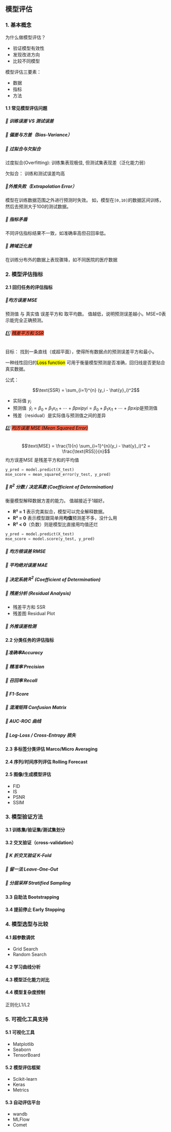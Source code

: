 
## 模型评估


### 1. 基本概念

为什么做模型评估？
- 验证模型有效性
- 发现改进方向
- 比较不同模型

模型评估三要素：
- 数据
- 指标
- 方法
#### 1.1 常见模型评估问题
##### 🔹 训练误差 VS 测试误差

##### 🔹 偏差与方差（Bias-Variance）

##### 🔹 过拟合与欠拟合

过度拟合(Overfitting): 训练集表现极佳, 但测试集表现差（泛化能力弱）

欠拟合： 训练和测试误差均高

##### 🔹外推失败（Extrapolation Error）
 模型在训练数据范围之外进行预测时失效。
 如，模型在`[0,10]`的数据区间训练，然后去预测大于100的测试数据。


##### 🔹 指标矛盾
不同评估指标结果不一致，如准确率高但召回率低。

##### 🔹 跨域泛化差
 在训练分布外的数据上表现骤降，如不同医院的医疗数据



### 2. 模型评估指标

#### 2.1 回归任务的评估指标

##### 🔹均方误差 MSE
预测值 与 真实值 误差平方和 取平均数。
值越低，说明预测误差越小。MSE=0表示能完全正确预测。

###### 1️⃣ <font style="background-color:tomato; color:black">残差平方和 SSR</font>
目标： 找到一条直线（或超平面），使得所有数据点的预测误差平方和最小。

一种线性回归的<font style="background-color:yellow; color:black">Loss function</font>
可用于衡量模型预测是否准确，回归线是否更贴合真实数据。

公式：

$$\text{SSR} = \sum_{i=1}^{n} (y_i - \hat{y}_i)^2$$
- 实际值 $y_i$
- 预测值  $\hat{y}_i=β_0+β_1x_{i1}+⋯+βpxipy^​i​=β_0​+β_1​ x_{i1​}+⋯+βp​xip​$ 是预测值
- 残差（residual）是实际值与预测值之间的差异

 ###### 2️⃣ <font style="background-color: tomato; color:black">均方误差 MSE (Mean Squared Error)</font>
$$\text{MSE} = \frac{1}{n} \sum_{i=1}^{n}(y_i - \hat{y}_i)^2 = \frac{\text{RSS}}{n}$$
均方误差MSE 是残差平方和的平均值

```python
y_pred = model.predict(X_test)  
mse_score = mean_squared_error(y_test, y_pred)
```

##### 🔹  $R^2$ 分数 / 决定系数 (Coefficient of Determination)
衡量模型解释数据方差的能力。
值越接近于1越好。

- **R² = 1** 表示完美拟合，模型可以完全解释数据。
- **R² = 0** 表示模型跟简单用**均值**预测差不多，没什么用
- **R² < 0**（负数）则是模型比直接用均值还烂

```python
y_pred = model.predict(X_test)  
mse_score = model.score(y_test, y_pred)
```
##### 🔹 均方根误差 RMSE
##### 🔹 平均绝对误差 MAE
##### 🔹 决定系统 $R^2$ (Coefficient of Determination)

##### 🔹 残差分析 (Residual Analysis)
- 残差平方和 SSR
- 残差图 Residual Plot
##### 🔹 外推误差检测


#### 2.2 分类任务的评估指标

##### 🔹准确率Accuracy
##### 🔹 精准率 Precision
##### 🔹 召回率 Recall
##### 🔹 F1-Score

##### 🔹 混淆矩阵 Confusion Matrix

##### 🔹 AUC-ROC 曲线

##### 🔹 Log-Loss /  Cross-Entropy 损失


#### 2.3 多标签分类评估 Marco/Micro Averaging
#### 2.4 序列/时间序列评估 Rolling Forecast
#### 2.5 图像/生成模型评估
- FID
- IS
- PSNR
- SSIM

### 3. 模型验证方法

#### 3.1 训练集/验证集/测试集划分


#### 3.2 交叉验证（cross-validation）

##### 🔹 K 折交叉验证 K-Fold
##### 🔹 留一法 Leave-One-Out

##### 🔹 分层采样 Stratified Sampling

#### 3.3 自助法 Bootstrapping
#### 3.4 提前停止 Early Stopping



### 4. 模型选型与比较

#### 4.1 超参数调优
- Grid Search
- Random Search
#### 4.2 学习曲线分析
#### 4.3 模型泛化能力对比

#### 4.4 模型复杂度控制
正则化L1/L2

 

### 5. 可视化工具支持

#### 5.1 可视化工具
- Matplotlib
- Seaborn
- TensorBoard
#### 5.2 模型评估框架
- Scikit-learn
- Keras
- Metrics
#### 5.3 自动评估平台
- wandb
- MLFlow
- Comet


